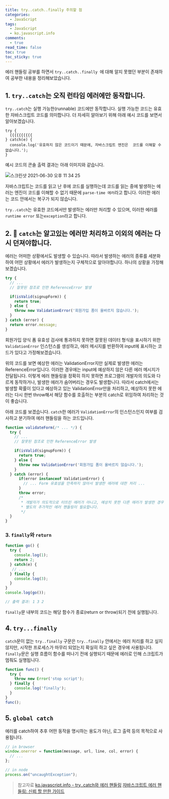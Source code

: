 ```yaml
---
title: try..catch..finally 주의할 점
categories:
  - JavaScript
tags:
  - JavaScript
  - ko.javascript.info
comments:
  - true
read_time: false
toc: true
toc_sticky: true
---
```



에러 핸들링 공부를 하면서 `try..catch..finally `에 대해 알지 못했던 부분이 존재하여 공부한 내용을 정리해보았습니다.

## 1. `try..catch`는 오직 런타임 에러에만 동작합니다. 

`try..catch`는 실행 가능한(runnable) 코드에만 동작합니다. 실행 가능한 코드는 유효한 자바스크립트 코드를 의미합니다.
더 자세히 알아보기 위해 아래 예시 코드를 보면서 알아보겠습니다.

```
try {
  {{{{{{{{{{
} catch(e) {
  console.log('유효하지 않은 코드이기 때문에, 자바스크립트 엔진은  코드를 이해할 수 없습니다.');
}
```

예시 코드의 콘솔 출력 결과는 아래 이미지와 같습니다.

![스크린샷 2021-06-30 오후 11 34 25](https://user-images.githubusercontent.com/46208349/123979468-b6b0f080-d9fb-11eb-9d73-011602963385.png)

자바스크립트는 코드를 읽고 난 후에 코드를 실행하는데 코드를 읽는 중에 발생하는 에러는 엔진이 코드를 이해할 수 없기 때문에 `parse-time 에러`라고 합니다. 이러한 에러는 코드 안에서는 복구가 되지 않습니다.

`try..catch`는 유효한 코드에서만 발생하는 에러만 처리할 수 있으며, 이러한 에러를 `runtime error` 또는`exception`라고 합니다.

## 2. 📌 `catch`는 알고있는 에러만 처리하고 이외의 에러는 다시 던져야합니다. 

에러는 어떠한 상황에서도 발생할 수 있습니다. 따라서 발생하는 에러의 종류를 세분화하여 어떤 상황에서 에러가 발생하는지 구체적으로 알아야합니다. 하나의 상황을 가정해보겠습니다.

```javascript
try {
  // ... 
  // 잘못된 참조로 인한 ReferenceError 발생

  if(isValid(signupForm)) {
    return true;
  } else {
    throw new ValidationError('회원가입 폼이 올바르지 않습니다.');
  }
} catch (error) {
  return error.message;
}
```

회원가입 양식 폼 유효성 검사에 통과하지 못하면 잘못된 데이터 형식을 표시하기 위한 `ValidationError` 인스턴스를 생성하고, 에러 메시지를 반환하여 input에 표시하는 코드가 있다고 가정해보겠습니다.

위의 코드를 보면 예상한 에러는 ValidationError지만 실제로 발생한 에러는 ReferenceError입니다. 이러한 경우에는 input에 예상하지 않은 다른 에러 메시지가 전달됩니다. 이렇게 에러 핸들링을 정확히 하지 못하면 프로그램이 개발자의 의도와 다르게 동작하거나, 발생한 에러가 숨어버리는 경우도 발생합니다.  따라서 catch에서는 발생할 확률이 있다고 예상하고 있는 ValidationError만을 처리하고, 예상하지 못한 에러는 다시 한번 throw해서 해당 함수를 호출하는 부분의 catch로 위임하여 처리하는 것이 좋습니다.

아래 코드를 보겠습니다. `catch`한 에러가 `ValidationError`의 인스턴스인지 여부를 검사하고 분기하여 에러 핸들링을 하는 코드입니다.

```javascript
function validateForm(/* ... */) {
  try {
    // ... 
    // 잘못된 참조로 인한 ReferenceError 발생

    if(isValid(signupForm)) {
      return true;
    } else {
      throw new ValidationError('회원가입 폼이 올바르지 않습니다.');
    }
  } catch (error) {
      if(error instanceof ValidationError) {
        // ... Form 유효성을 만족하지 않아서 발생한 에러에 대한 처리 ...
      }
      throw error;  
      /* 
       * 개발자가 의도적으로 터뜨린 에러가 아니고, 예상치 못한 다른 에러가 발생한 경우입니다.
       * 별도의 추가적인 에러 핸들링이 필요합니다.
       */ 
  }
}
```


### 3. `finally`와 `return`

```javascript
function go() {
  try {
    console.log(1);
    return 2;
  } catch(e) {
   // ...
  } finally {
    console.log(3);
  }
}
console.log(go());

// 출력 결과: 1 3 2
```

`finally`문 내부의 코드는 해당 함수가 종료(return or throw)되기 전에 실행됩니다.


## 4. `try...finally`

`catch`문이 없는 `try..finally` 구문은 `try..finally` 안에서는 에러 처리를 하고 싶지 않지만, 시작한 프로세스가 마무리 되었는지 확실히 하고 싶은 경우에 사용됩니다. `finally`문은 실행 흐름이 함수를 떠나기 전에 실행되기 때문에 에러로 인해 스크립트가 멈춰도 실행됩니다.

```javascript
function func() {
  try {
    throw new Error('stop script');
  } finally {
    console.log('finally');
  }
}
func();
```

## 5. `global catch`

에러를 catch하여 추후 어떤 동작을 명시하는 용도가 아닌, 로그 출력 등의 목적으로 사용됩니다.

```javascript
// in browser
window.onerror = function(message, url, line, col, error) {
  // ...
};

// in node
process.on("uncaughtException");
```

>참고자료
[ko.javascript.info - try..catch와 에러 핸들링](https://ko.javascript.info/try-catch)
[자바스크립트 에러 핸들링: 신뢰 할 만한 가이드](https://github.com/FEDevelopers/tech.description/wiki/%EC%9E%90%EB%B0%94%EC%8A%A4%ED%81%AC%EB%A6%BD%ED%8A%B8-%EC%97%90%EB%9F%AC-%ED%95%B8%EB%93%A4%EB%A7%81-:-%EC%8B%A0%EB%A2%B0-%ED%95%A0-%EB%A7%8C%ED%95%9C-%EA%B0%80%EC%9D%B4%EB%93%9C)